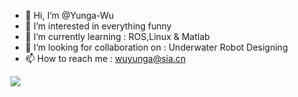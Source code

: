 - 👋 Hi, I’m @Yunga-Wu
- 👀 I’m interested in everything funny
- 🌱 I’m currently learning : ROS,Linux & Matlab
- 💞️ I’m looking for collaboration on : Underwater Robot Designing
- 📫 How to reach me : wuyunga@sia.cn  

![](https://img.shields.io/badge/%E6%95%88%E7%8E%87%E5%B7%A5%E5%85%B7-VS%20Code-blue)  



<!---
Yunga-Wu/Yunga-Wu is a ✨ special ✨ repository because its `README.md` (this file) appears on your GitHub profile.
You can click the Preview link to take a look at your changes.
--->
